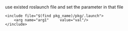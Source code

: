 use existed roslaunch file and set the parameter in that file 
```
<include file="$(find pkg_name)/pkg/.launch">
	<arg name="arg1"     value="val"/>
</include>
```